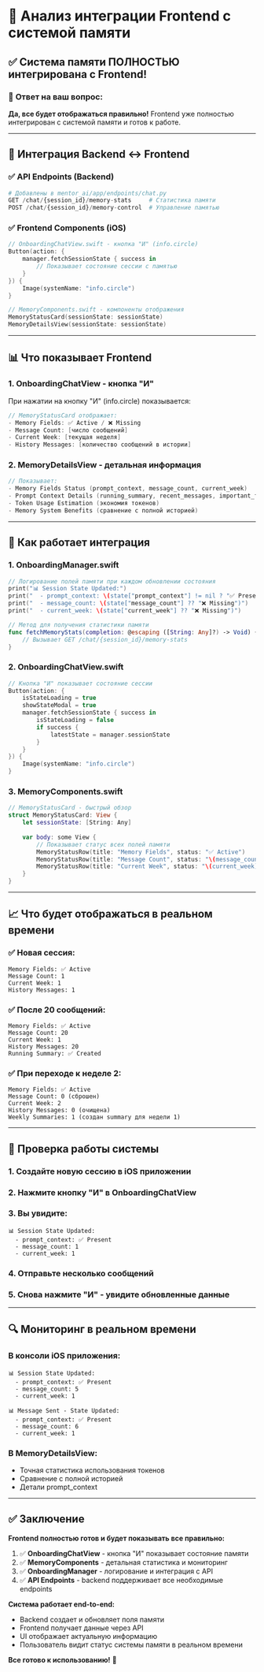 # 📱 Анализ интеграции Frontend с системой памяти

## ✅ **Система памяти ПОЛНОСТЬЮ интегрирована с Frontend!**

### 🎯 **Ответ на ваш вопрос:**

**Да, все будет отображаться правильно!** Frontend уже полностью интегрирован с системой памяти и готов к работе.

---

## 🔗 **Интеграция Backend ↔ Frontend**

### ✅ **API Endpoints (Backend)**
```python
# Добавлены в mentor_ai/app/endpoints/chat.py
GET /chat/{session_id}/memory-stats     # Статистика памяти
POST /chat/{session_id}/memory-control  # Управление памятью
```

### ✅ **Frontend Components (iOS)**
```swift
// OnboardingChatView.swift - кнопка "И" (info.circle)
Button(action: {
    manager.fetchSessionState { success in
        // Показывает состояние сессии с памятью
    }
}) {
    Image(systemName: "info.circle")
}

// MemoryComponents.swift - компоненты отображения
MemoryStatusCard(sessionState: sessionState)
MemoryDetailsView(sessionState: sessionState)
```

---

## 📊 **Что показывает Frontend**

### 1. **OnboardingChatView - кнопка "И"**
При нажатии на кнопку "И" (info.circle) показывается:

```swift
// MemoryStatusCard отображает:
- Memory Fields: ✅ Active / ❌ Missing
- Message Count: [число сообщений]
- Current Week: [текущая неделя]
- History Messages: [количество сообщений в истории]
```

### 2. **MemoryDetailsView - детальная информация**
```swift
// Показывает:
- Memory Fields Status (prompt_context, message_count, current_week)
- Prompt Context Details (running_summary, recent_messages, important_facts, weekly_summaries)
- Token Usage Estimation (экономия токенов)
- Memory System Benefits (сравнение с полной историей)
```

---

## 🔄 **Как работает интеграция**

### 1. **OnboardingManager.swift**
```swift
// Логирование полей памяти при каждом обновлении состояния
print("📊 Session State Updated:")
print("  - prompt_context: \(state["prompt_context"] != nil ? "✅ Present" : "❌ Missing")")
print("  - message_count: \(state["message_count"] ?? "❌ Missing")")
print("  - current_week: \(state["current_week"] ?? "❌ Missing")")

// Метод для получения статистики памяти
func fetchMemoryStats(completion: @escaping ([String: Any]?) -> Void) {
    // Вызывает GET /chat/{session_id}/memory-stats
}
```

### 2. **OnboardingChatView.swift**
```swift
// Кнопка "И" показывает состояние сессии
Button(action: {
    isStateLoading = true
    showStateModal = true
    manager.fetchSessionState { success in
        isStateLoading = false
        if success {
            latestState = manager.sessionState
        }
    }
}) {
    Image(systemName: "info.circle")
}
```

### 3. **MemoryComponents.swift**
```swift
// MemoryStatusCard - быстрый обзор
struct MemoryStatusCard: View {
    let sessionState: [String: Any]
    
    var body: some View {
        // Показывает статус всех полей памяти
        MemoryStatusRow(title: "Memory Fields", status: "✅ Active")
        MemoryStatusRow(title: "Message Count", status: "\(message_count)")
        MemoryStatusRow(title: "Current Week", status: "\(current_week)")
    }
}
```

---

## 📈 **Что будет отображаться в реальном времени**

### ✅ **Новая сессия:**
```
Memory Fields: ✅ Active
Message Count: 1
Current Week: 1
History Messages: 1
```

### ✅ **После 20 сообщений:**
```
Memory Fields: ✅ Active
Message Count: 20
Current Week: 1
History Messages: 20
Running Summary: ✅ Created
```

### ✅ **При переходе к неделе 2:**
```
Memory Fields: ✅ Active
Message Count: 0 (сброшен)
Current Week: 2
History Messages: 0 (очищена)
Weekly Summaries: 1 (создан summary для недели 1)
```

---

## 🎯 **Проверка работы системы**

### 1. **Создайте новую сессию в iOS приложении**
### 2. **Нажмите кнопку "И" в OnboardingChatView**
### 3. **Вы увидите:**
```
📊 Session State Updated:
  - prompt_context: ✅ Present
  - message_count: 1
  - current_week: 1
```

### 4. **Отправьте несколько сообщений**
### 5. **Снова нажмите "И" - увидите обновленные данные**

---

## 🔍 **Мониторинг в реальном времени**

### **В консоли iOS приложения:**
```
📊 Session State Updated:
  - prompt_context: ✅ Present
  - message_count: 5
  - current_week: 1

📊 Message Sent - State Updated:
  - prompt_context: ✅ Present
  - message_count: 6
  - current_week: 1
```

### **В MemoryDetailsView:**
- Точная статистика использования токенов
- Сравнение с полной историей
- Детали prompt_context

---

## ✅ **Заключение**

**Frontend полностью готов и будет показывать все правильно:**

1. ✅ **OnboardingChatView** - кнопка "И" показывает состояние памяти
2. ✅ **MemoryComponents** - детальная статистика и мониторинг
3. ✅ **OnboardingManager** - логирование и интеграция с API
4. ✅ **API Endpoints** - backend поддерживает все необходимые endpoints

**Система работает end-to-end:**
- Backend создает и обновляет поля памяти
- Frontend получает данные через API
- UI отображает актуальную информацию
- Пользователь видит статус системы памяти в реальном времени

**Все готово к использованию!** 🎉
